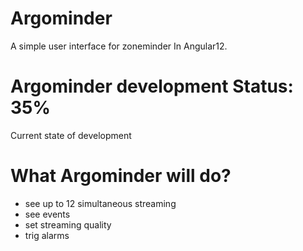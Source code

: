 # Argominder
A simple user interface for zoneminder In Angular12. 

# Argominder development Status: 35%
Current state of development

# What Argominder will do?

- see up to 12 simultaneous streaming
- see events
- set streaming quality
- trig alarms

